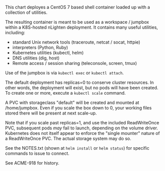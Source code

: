 This chart deployes a CentOS 7 based shell container loaded up with a 
collection of utilities.

The resulting container is meant to be used as a workspace / jumpbox within
a K8S-hosted nLighten deployment.  It contains many useful utilities, 
including:

* standard Unix network tools (traceroute, netcat / socat, httpie)
* interpreters (Python, Ruby)
* Kubernetes utilities (kubectl, helm)
* DNS utilities (dig, host)
* Remote access / session sharing (teleconsole, screen, tmux)

Use of the jumpbox is via `kubectl exec` or `kubectl attach`.

The default deployment has replicas=0 to conserve cluster resources. In
other words, the deployment will exist, but no pods will have been created.
To create one or more, execute a `kubectl scale` command.

A PVC with storageclass "default" will be created and mounted at /home/jumpbox.
Even if you scale the box down to 0, your working files stored there will be
present at next scale-up.

Note that if you scale past replicas=1, and use the included ReadWriteOnce PVC, 
subsequent pods *may* fail to launch, depending on the volume driver. Kubernetes 
does not itself appear to enforce the "single mounter" nature of a ReadWriteOnce 
PVC. The actual storage system may do so.

See the NOTES.txt (shown at `helm install` or `helm status`) for specific commands
to issue to connect.

See ACME-918 for history.
